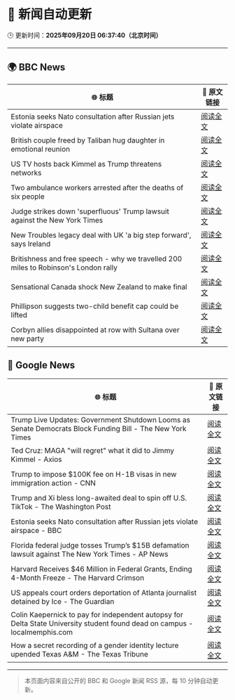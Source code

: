 # 🧠 新闻自动更新

🕒 更新时间：**2025年09月20日 06:37:40（北京时间）**

---

## 🌍 BBC News

| 🌐 标题 | 🔗 原文链接 |
|--------|-------------|
| Estonia seeks Nato consultation after Russian jets violate airspace | [阅读全文](https://www.bbc.com/news/articles/czrp6p5mj3zo?at_medium=RSS&at_campaign=rss) |
| British couple freed by Taliban hug daughter in emotional reunion | [阅读全文](https://www.bbc.com/news/articles/c0q7l8ewj0wo?at_medium=RSS&at_campaign=rss) |
| US TV hosts back Kimmel as Trump threatens networks | [阅读全文](https://www.bbc.com/news/articles/clyxjve3pe2o?at_medium=RSS&at_campaign=rss) |
| Two ambulance workers arrested after the deaths of six people | [阅读全文](https://www.bbc.com/news/articles/cvgvnvnm0vro?at_medium=RSS&at_campaign=rss) |
| Judge strikes down 'superfluous' Trump lawsuit against the New York Times | [阅读全文](https://www.bbc.com/news/articles/c62n7025wdgo?at_medium=RSS&at_campaign=rss) |
| New Troubles legacy deal with UK 'a big step forward', says Ireland | [阅读全文](https://www.bbc.com/news/articles/ckged550k76o?at_medium=RSS&at_campaign=rss) |
| Britishness and free speech - why we travelled 200 miles to Robinson's London rally | [阅读全文](https://www.bbc.com/news/articles/c4g9006l6z6o?at_medium=RSS&at_campaign=rss) |
| Sensational Canada shock New Zealand to make final | [阅读全文](https://www.bbc.com/sport/rugby-union/articles/cy8r5pyrk80o?at_medium=RSS&at_campaign=rss) |
| Phillipson suggests two-child benefit cap could be lifted | [阅读全文](https://www.bbc.com/news/articles/cwy917g0420o?at_medium=RSS&at_campaign=rss) |
| Corbyn allies disappointed at row with Sultana over new party | [阅读全文](https://www.bbc.com/news/articles/cj4ywy0j0rgo?at_medium=RSS&at_campaign=rss) |

## 📰 Google News

| 🌐 标题 | 🔗 原文链接 |
|--------|-------------|
| Trump Live Updates: Government Shutdown Looms as Senate Democrats Block Funding Bill - The New York Times | [阅读全文](https://news.google.com/rss/articles/CBMiY0FVX3lxTE05c3dlVC1aSktRTjdLNTNnNHQ2QWtmRjhrcjZhR2x5c0JPOHNuLXRQbktFaldTVDJJNzRWYXRPTk95aTk1a2x2NzMxbjRVNjRQa1FxSFpfVnZKS1g4cjVJQlJjVQ?oc=5) |
| Ted Cruz: MAGA "will regret" what it did to Jimmy Kimmel - Axios | [阅读全文](https://news.google.com/rss/articles/CBMie0FVX3lxTE5CMEVPcFd5TjZpeTJuM2NKc1lja29rZnU1Tl9qTVA4aVhWYlF0TzFacWdKWVc5bGdCV05Qcjc2M2dteVBOZ0lKNV9JazhXdzZzXzNuQlJKdHV4cmdUWW04eEVtYmViNmZVM3BqUi1UUFpTNldORUE2VFF0VQ?oc=5) |
| Trump to impose $100K fee on H-1B visas in new immigration action - CNN | [阅读全文](https://news.google.com/rss/articles/CBMiakFVX3lxTE40YmhDM05zYWQtaE1sVWplNlR1LWdHMGhoZ1kxdG4tb2V2ZGlaTXVodkl0YWpRRDN6Y0plMFBQVXRuOWhMYnlDOGZlZ3ZKZHRfQVROZ2JTLUxvclp6Z3pHVXQ1eHhNeWRDdlE?oc=5) |
| Trump and Xi bless long-awaited deal to spin off U.S. TikTok - The Washington Post | [阅读全文](https://news.google.com/rss/articles/CBMihwFBVV95cUxNUnBIYnE3NXZNLWYzTW5SSm1RWm90Q04yTjR2bnlNMF84bE5UV1NsTUVyZzViN2JqMVdaZjZnQjAyaV9wNlpZenVpRzFtR0FyMHpadzRzWFVaRnlRNDNqc0NtbWw2Q2l1MDVVeXBSVUxDWU0wajd5SFFMRXppb3FNZlk5b3pMaHc?oc=5) |
| Estonia seeks Nato consultation after Russian jets violate airspace - BBC | [阅读全文](https://news.google.com/rss/articles/CBMiWkFVX3lxTE9leFZ2YUo5djdncU5WVDgxSm5UNUlLcHZvX0pxUkRGaFNHcUZqWGZkRmxQcEZZd0hCcl9qR1M3NnJVc3REd0RIakRVWEM5SXdTLTZBNFlvX3RNdw?oc=5) |
| Florida federal judge tosses Trump’s $15B defamation lawsuit against The New York Times - AP News | [阅读全文](https://news.google.com/rss/articles/CBMikgFBVV95cUxORF80WHRCSGZhNTFTSXZDU1JSVnEtWmdOYk9UaURqZzg1YVI2enFDNnU3d00yZy1OR3NHRk1SRTl4d3pvcUJkLUhiOVFZZU8yQm1PaGJJbDBSQnFVRHYxYWVSM29ubFdraGhlN043U2JjMVlfREVyVFpUZTlYNXlrZmtXQW1qb3F5UzF3bUN0Mk9pQQ?oc=5) |
| Harvard Receives $46 Million in Federal Grants, Ending 4-Month Freeze - The Harvard Crimson | [阅读全文](https://news.google.com/rss/articles/CBMidkFVX3lxTE0xeTNUWEZFRlNBR0QwUEg1ajJwWkhZVHg3bDctZEpIcm5hQno1cXJyQkhWMHBfLUNTSlh3TkN0OU1NVTNGckloeG9hVUc3bjFkc0ZkX2VES3Q0OERWZV9JR3E0b2ZsT0xaZi00SVZaekpCVDdjdkE?oc=5) |
| US appeals court orders deportation of Atlanta journalist detained by Ice - The Guardian | [阅读全文](https://news.google.com/rss/articles/CBMilwFBVV95cUxOX09hV19VVFhQMDNyTVNHWklLenFuSWJXb3FUejk5Q2ZRRFVqTzhBX09iQzZCVEVGWTJGLW9LQ1g0eWV0TnRCUXVOeXZlRkJXelJiT25DNGlfWTNtak0wazdCYVAzNXUxamZJRkt2M2JJUEhhaDRwMXdWaTFrdjVBejZKeGU1eTRoTWlIdUppaDNVdnRhcFI4?oc=5) |
| Colin Kaepernick to pay for independent autopsy for Delta State University student found dead on campus - localmemphis.com | [阅读全文](https://news.google.com/rss/articles/CBMi8gFBVV95cUxNdElxRlhoMlVRYW9DM2dTWUIzdURlQ19yekRjQi1lNDVjWWVYejBNdi0yVDI5THZJYnJnMGVpQWpwR2lZMTR5MEQ1NHBUNnJYeUVVQzhsLWF0NlVtekxJWDhsY0U2cmRYNzNTbEVUNGZQa1VtX3dRTDNBejNvWW10eW5vc185WDlVbk9sYnI0YnVFcEg5TGJ6VFNBMl9acmJhMXFrcXlESWpNYmhSNzBDamdyWHZ2bW5TU0FUNmpPbF9jajNVZWlJU2x5cFpmQm1kYlE1MjUzeXVpZ2tlMUpLbjN1ZXVnaTcyU3ZfTEJfR2tzZw?oc=5) |
| How a secret recording of a gender identity lecture upended Texas A&M - The Texas Tribune | [阅读全文](https://news.google.com/rss/articles/CBMikAFBVV95cUxPOEo0RHFtMVhLMkI0aVZPNVVMZXN0S1Y0OXBLWTFHRG1jUGw4MzlYZ3Y3eEJ5YXBFcG1YRTNLaHNQcFZSZlBEZUZaYmlVemR5SmFLMm9McnBVYldweTBCYUhYOGFfVWJqM3RHNW54QXN0aUhwa2EyVFB0VVM2QkV1emtwdU5fenkxRWEtWEJlZnQ?oc=5) |

---
> 本页面内容来自公开的 BBC 和 Google 新闻 RSS 源，每 10 分钟自动更新。